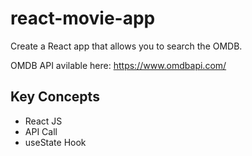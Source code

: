 # react-movie-app 

Create a React app that allows you to search the OMDB. 

OMDB API avilable here: https://www.omdbapi.com/


## Key Concepts

* React JS
* API Call 
* useState Hook
